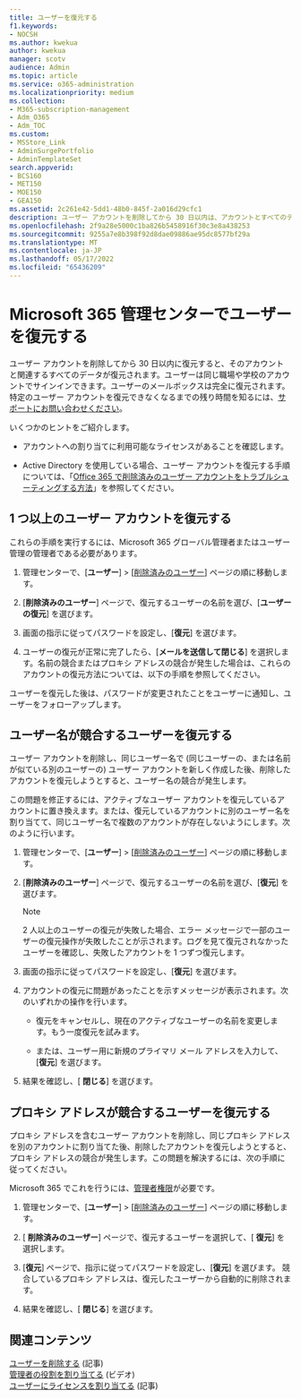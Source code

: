 ```yaml
---
title: ユーザーを復元する
f1.keywords:
- NOCSH
ms.author: kwekua
author: kwekua
manager: scotv
audience: Admin
ms.topic: article
ms.service: o365-administration
ms.localizationpriority: medium
ms.collection:
- M365-subscription-management
- Adm_O365
- Adm_TOC
ms.custom:
- MSStore_Link
- AdminSurgePortfolio
- AdminTemplateSet
search.appverid:
- BCS160
- MET150
- MOE150
- GEA150
ms.assetid: 2c261e42-5dd1-48b0-845f-2a016d29cfc1
description: ユーザー アカウントを削除してから 30 日以内は、アカウントとすべてのデータを復元でき、ユーザーは同じアカウントでサインインできます。
ms.openlocfilehash: 2f9a28e5000c1ba826b5458916f30c3e8a438253
ms.sourcegitcommit: 9255a7e8b398f92d8dae09886ae95dc8577bf29a
ms.translationtype: MT
ms.contentlocale: ja-JP
ms.lasthandoff: 05/17/2022
ms.locfileid: "65436209"
---
```

# <a name="restore-a-user-in-the-microsoft-365-admin-center"></a>Microsoft 365 管理センターでユーザーを復元する
   
ユーザー アカウントを削除してから 30 日以内に復元すると、そのアカウントと関連するすべてのデータが復元されます。ユーザーは同じ職場や学校のアカウントでサインインできます。ユーザーのメールボックスは完全に復元されます。特定のユーザー アカウントを復元できなくなるまでの残り時間を知るには、[サポートにお問い合わせください](../../business-video/get-help-support.md)。
  
いくつかのヒントをご紹介します。
  
- アカウントへの割り当てに利用可能なライセンスがあることを確認します。
    
- Active Directory を使用している場合、ユーザー アカウントを復元する手順については、「[Office 365 で削除済みのユーザー アカウントをトラブルシューティングする方法](/office365/troubleshoot/active-directory/restore-deleted-user-accounts)」を参照してください。 
    
## <a name="restore-one-or-more-user-accounts"></a>1 つ以上のユーザー アカウントを復元する

これらの手順を実行するには、Microsoft 365 グローバル管理者またはユーザー管理の管理者である必要があります。 

1. 管理センターで、[**ユーザー**] \> [<a href="https://go.microsoft.com/fwlink/p/?linkid=2071581" target="_blank">削除済みのユーザー</a>] ページの順に移動します。

2. [**削除済みのユーザー**] ページで、復元するユーザーの名前を選び、[**ユーザーの復元**] を選びます。
    
3. 画面の指示に従ってパスワードを設定し、[**復元**] を選びます。
    
4. ユーザーの復元が正常に完了したら、[**メールを送信して閉じる**] を選択します。名前の競合またはプロキシ アドレスの競合が発生した場合は、これらのアカウントの復元方法については、以下の手順を参照してください。
    
ユーザーを復元した後は、パスワードが変更されたことをユーザーに通知し、ユーザーをフォローアップします。
  
## <a name="restore-a-user-that-has-a-user-name-conflict"></a>ユーザー名が競合するユーザーを復元する

ユーザー アカウントを削除し、同じユーザー名で (同じユーザーの、または名前が似ている別のユーザーの) ユーザー アカウントを新しく作成した後、削除したアカウントを復元しようとすると、ユーザー名の競合が発生します。
  
この問題を修正するには、アクティブなユーザー アカウントを復元しているアカウントに置き換えます。または、復元しているアカウントに別のユーザー名を割り当てて、同じユーザー名で複数のアカウントが存在しないようにします。次のように行います。

1. 管理センターで、[**ユーザー**] \> [<a href="https://go.microsoft.com/fwlink/p/?linkid=2071581" target="_blank">削除済みのユーザー</a>] ページの順に移動します。
  
2. [**削除済みのユーザー**] ページで、復元するユーザーの名前を選び、[**復元**] を選びます。
    
    > [!NOTE]
    > 2 人以上のユーザーの復元が失敗した場合、エラー メッセージで一部のユーザーの復元操作が失敗したことが示されます。ログを見て復元されなかったユーザーを確認し、失敗したアカウントを 1 つずつ復元します。 
  
3. 画面の指示に従ってパスワードを設定し、[**復元**] を選びます。
    
4. アカウントの復元に問題があったことを示すメッセージが表示されます。次のいずれかの操作を行います。
    
     - 復元をキャンセルし、現在のアクティブなユーザーの名前を変更します。もう一度復元を試みます。
    
     - または、ユーザー用に新規のプライマリ メール アドレスを入力して、[**復元**] を選びます。
    
5. 結果を確認し、[ **閉じる**] を選びます。
    
## <a name="restore-a-user-that-has-a-proxy-address-conflict"></a>プロキシ アドレスが競合するユーザーを復元する

プロキシ アドレスを含むユーザー アカウントを削除し、同じプロキシ アドレスを別のアカウントに割り当てた後、削除したアカウントを復元しようとすると、プロキシ アドレスの競合が発生します。この問題を解決するには、次の手順に従ってください。
  
Microsoft 365 でこれを行うには、[管理者権限](about-admin-roles.md)が必要です。 

1. 管理センターで、[**ユーザー**] \> [<a href="https://go.microsoft.com/fwlink/p/?linkid=2071581" target="_blank">削除済みのユーザー</a>] ページの順に移動します。

2. [ **削除済みのユーザー**] ページで、復元するユーザーを選択して、[ **復元**] を選択します。 
    
3. [**復元**] ページで、指示に従ってパスワードを設定し、[**復元**] を選びます。 競合しているプロキシ アドレスは、復元したユーザーから自動的に削除されます。
    
4. 結果を確認し、[ **閉じる**] を選びます。

## <a name="related-content"></a>関連コンテンツ

[ユーザーを削除する](delete-a-user.md) (記事)\
[管理者の役割を割り当てる](assign-admin-roles.md) (ビデオ)\
[ユーザーにライセンスを割り当てる](../manage/assign-licenses-to-users.md) (記事)
